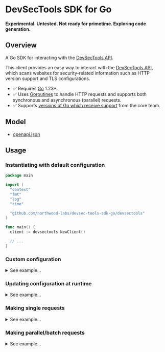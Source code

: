 # DevSecTools SDK for Go

**Experimental. Untested. Not ready for primetime. Exploring code generation.**

## Overview

A Go SDK for interacting with the [DevSecTools API].

This client provides an easy way to interact with the [DevSecTools API], which scans websites for security-related information such as HTTP version support and TLS configurations.

* ✅ Requires [Go] 1.23+.
* ✅ Uses [Goroutines] to handle HTTP requests and supports both synchronous and asynchronous (parallel) requests.
* ✅ Supports [versions of Go which receive support](https://go.dev/doc/devel/release#policy) from the core team.

## Model

* [openapi.json](https://github.com/northwood-labs/devsec-tools/raw/refs/heads/main/openapi.json)

## Usage

### Instantiating with default configuration

```go
package main

import (
  "context"
  "fmt"
  "log"
  "time"

  "github.com/northwood-labs/devsec-tools-sdk-go/devsectools"
)

func main() {
  client := devsectools.NewClient()

  // ...
}
```

### Custom configuration

<details>
<summary>See example…</summary>

```go
package main

import (
  "context"
  "fmt"
  "log"
  "time"

  "github.com/northwood-labs/devsec-tools-sdk-go/devsectools"
)

func main() {
  client := devsectools.NewClientWithConfig(&devsectools.Config{
    Endpoint: &devsectools.LOCALDEV, // Use the local development environment
    Timeout:  10 * time.Second,      // Set timeout to 10 seconds
  })

  // ...
}
```

</details>

### Updating configuration at runtime

<details>
<summary>See example…</summary>

```go
package main

import (
  "context"
  "fmt"
  "log"
  "time"

  "github.com/northwood-labs/devsec-tools-sdk-go/devsectools"
)

func main() {
  client := devsectools.NewClient()

  // One or the other...
  client.SetEndpoint(&devsectools.LOCALDEV)
  client.SetBaseURL("http://localhost:8080")

  client.SetTimeout(15 * time.Second)

  // ...
}
```

</details>

### Making single requests

<details>
<summary>See example…</summary>

```go
package main

import (
  "context"
  "fmt"
  "log"
  "time"

  "github.com/northwood-labs/devsec-tools-sdk-go/devsectools"
)

var ctx := context.Background()

func main() {
  client := devsectools.NewClient()

  httpInfo, err := client.HTTP(ctx, "example.com")
  if err != nil {
    log.Fatalf("Error fetching HTTP info: %v", err)
  }

  fmt.Printf(
    "HTTP Support: HTTP/1.1=%v, HTTP/2=%v, HTTP/3=%v\n",
    httpInfo.HTTP11,
    httpInfo.HTTP2,
    httpInfo.HTTP3,
  )
}
```

</details>

### Making parallel/batch requests

<details>
<summary>See example…</summary>

```go
package main

import (
  "context"
  "fmt"
  "log"
  "time"

  "github.com/northwood-labs/devsec-tools-sdk-go/devsectools"
)

var ctx := context.Background()

func main() {
  client := devsectools.NewClient()

  // Define batch requests
  batchRequests := []devsectools.BatchRequest{
    {Method: "domain", URL: "example.com", Result: &devsectools.DomainResponse{}},
    {Method: "http", URL: "example.com", Result: &devsectools.HttpResponse{}},
    {Method: "tls", URL: "example.com", Result: &devsectools.TlsResponse{}},
  }

  // Execute batch requests
  client.Batch(ctx, batchRequests)

  // Print results
  for _, req := range batchRequests {
    if req.Err != nil {
      log.Printf("Error fetching %s: %v\n", req.Method, req.Err)
      continue
    }
    fmt.Printf("Result for %s: %+v\n", req.Method, req.Result)
  }
}
```

</details>

[DevSecTools API]: https://devsec.tools
[Go]: https://go.dev
[Goroutines]: https://go.dev/tour/concurrency

